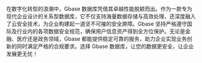 在数字化转型的浪潮中，Gbase 数据库凭借其卓越性能脱颖而出。作为一款专为现代企业设计的关系型数据库，它不仅支持海量数据存储与高效处理，还深度融入了云安全技术，为企业构建起一道坚不可摧的安全屏障。Gbase 坚持严格遵守国际及行业内的各项数据安全规范，确保用户信息资产得到全方位保护。无论是金融、医疗还是政务领域，Gbase 都能提供稳定可靠的服务，助力企业实现业务创新的同时满足严格的合规要求。选择 Gbase 数据库，让您的数据更安全，让企业发展更无忧！